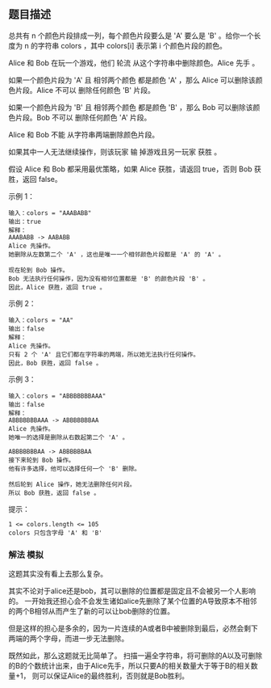 ## 题目描述
总共有 n 个颜色片段排成一列，每个颜色片段要么是 'A' 要么是 'B' 。给你一个长度为 n 的字符串 colors ，其中 colors[i] 表示第 i 个颜色片段的颜色。

Alice 和 Bob 在玩一个游戏，他们 轮流 从这个字符串中删除颜色。Alice 先手 。

如果一个颜色片段为 'A' 且 相邻两个颜色 都是颜色 'A' ，那么 Alice 可以删除该颜色片段。Alice 不可以 删除任何颜色 'B' 片段。

如果一个颜色片段为 'B' 且 相邻两个颜色 都是颜色 'B' ，那么 Bob 可以删除该颜色片段。Bob 不可以 删除任何颜色 'A' 片段。

Alice 和 Bob 不能 从字符串两端删除颜色片段。

如果其中一人无法继续操作，则该玩家 输 掉游戏且另一玩家 获胜 。

假设 Alice 和 Bob 都采用最优策略，如果 Alice 获胜，请返回 true，否则 Bob 获胜，返回 false。

示例 1：
```
输入：colors = "AAABABB"
输出：true
解释：
AAABABB -> AABABB
Alice 先操作。
她删除从左数第二个 'A' ，这也是唯一一个相邻颜色片段都是 'A' 的 'A' 。

现在轮到 Bob 操作。
Bob 无法执行任何操作，因为没有相邻位置都是 'B' 的颜色片段 'B' 。
因此，Alice 获胜，返回 true 。
```
示例 2：
```
输入：colors = "AA"
输出：false
解释：
Alice 先操作。
只有 2 个 'A' 且它们都在字符串的两端，所以她无法执行任何操作。
因此，Bob 获胜，返回 false 。
```
示例 3：
```
输入：colors = "ABBBBBBBAAA"
输出：false
解释：
ABBBBBBBAAA -> ABBBBBBBAA
Alice 先操作。
她唯一的选择是删除从右数起第二个 'A' 。

ABBBBBBBAA -> ABBBBBBAA
接下来轮到 Bob 操作。
他有许多选择，他可以选择任何一个 'B' 删除。

然后轮到 Alice 操作，她无法删除任何片段。
所以 Bob 获胜，返回 false 。
```

提示：
```
1 <= colors.length <= 105
colors 只包含字母 'A' 和 'B'
```

### 解法 模拟
这题其实没有看上去那么复杂。

其实不论对于alice还是bob，其可以删除的位置都是固定且不会被另一个人影响的。
一开始我还担心会不会发生诸如alice先删除了某个位置的A导致原本不相邻的两个B相邻从而产生了新的可以让bob删除的位置。

但是这样的担心是多余的，因为一片连续的A或者B中被删除到最后，必然会剩下两端的两个字母，而进一步无法删除。

既然如此，那么这题就无比简单了。
扫描一遍全字符串，将可删除的A以及可删除的B的个数统计出来，由于Alice先手，所以只要A的相关数量大于等于B的相关数量+1，
则可以保证Alice的最终胜利，否则就是Bob胜利。